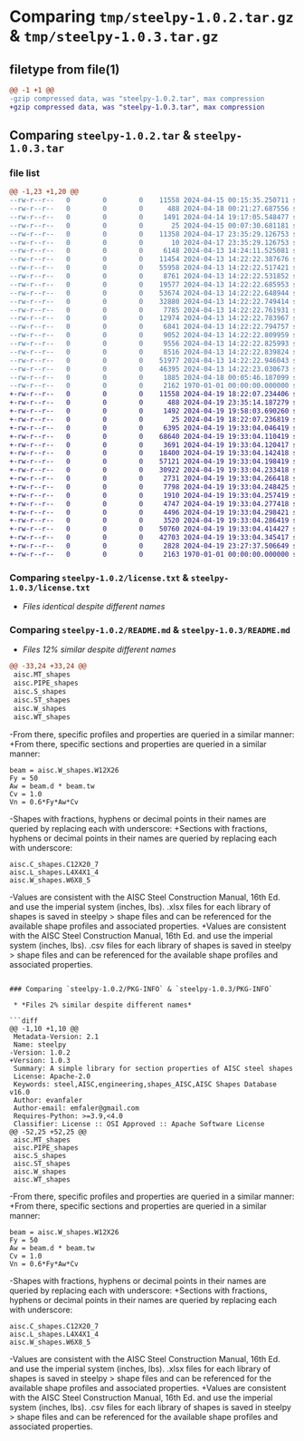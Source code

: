 # Comparing `tmp/steelpy-1.0.2.tar.gz` & `tmp/steelpy-1.0.3.tar.gz`

## filetype from file(1)

```diff
@@ -1 +1 @@
-gzip compressed data, was "steelpy-1.0.2.tar", max compression
+gzip compressed data, was "steelpy-1.0.3.tar", max compression
```

## Comparing `steelpy-1.0.2.tar` & `steelpy-1.0.3.tar`

### file list

```diff
@@ -1,23 +1,20 @@
--rw-r--r--   0        0        0    11558 2024-04-15 00:15:35.250711 steelpy-1.0.2/license.txt
--rw-r--r--   0        0        0      488 2024-04-18 00:21:27.687556 steelpy-1.0.2/pyproject.toml
--rw-r--r--   0        0        0     1491 2024-04-14 19:17:05.548477 steelpy-1.0.2/README.md
--rw-r--r--   0        0        0       25 2024-04-15 00:07:30.681181 steelpy-1.0.2/steelpy/__init__.py
--rw-r--r--   0        0        0    11358 2024-04-17 23:35:29.126753 steelpy-1.0.2/steelpy/LICENSE.md
--rw-r--r--   0        0        0       10 2024-04-17 23:35:29.126753 steelpy-1.0.2/steelpy/README.md
--rw-r--r--   0        0        0     6148 2024-04-13 14:24:11.525081 steelpy-1.0.2/steelpy/shape files/.DS_Store
--rw-r--r--   0        0        0    11454 2024-04-13 14:22:22.387676 steelpy-1.0.2/steelpy/shape files/C_shapes.xlsx
--rw-r--r--   0        0        0    55958 2024-04-13 14:22:22.517421 steelpy-1.0.2/steelpy/shape files/DBL_L_shapes.xlsx
--rw-r--r--   0        0        0     8761 2024-04-13 14:22:22.531852 steelpy-1.0.2/steelpy/shape files/HP_shapes.xlsx
--rw-r--r--   0        0        0    19577 2024-04-13 14:22:22.685953 steelpy-1.0.2/steelpy/shape files/HSS_R_shapes.xlsx
--rw-r--r--   0        0        0    53674 2024-04-13 14:22:22.648944 steelpy-1.0.2/steelpy/shape files/HSS_shapes.xlsx
--rw-r--r--   0        0        0    32880 2024-04-13 14:22:22.749414 steelpy-1.0.2/steelpy/shape files/L_shapes.xlsx
--rw-r--r--   0        0        0     7785 2024-04-13 14:22:22.761931 steelpy-1.0.2/steelpy/shape files/M_shapes.xlsx
--rw-r--r--   0        0        0    12974 2024-04-13 14:22:22.783967 steelpy-1.0.2/steelpy/shape files/MC_shapes.xlsx
--rw-r--r--   0        0        0     6841 2024-04-13 14:22:22.794757 steelpy-1.0.2/steelpy/shape files/MT_shapes.xlsx
--rw-r--r--   0        0        0     9052 2024-04-13 14:22:22.809959 steelpy-1.0.2/steelpy/shape files/PIPE_shapes.xlsx
--rw-r--r--   0        0        0     9556 2024-04-13 14:22:22.825993 steelpy-1.0.2/steelpy/shape files/S_shapes.xlsx
--rw-r--r--   0        0        0     8516 2024-04-13 14:22:22.839824 steelpy-1.0.2/steelpy/shape files/ST_shapes.xlsx
--rw-r--r--   0        0        0    51977 2024-04-13 14:22:22.946043 steelpy-1.0.2/steelpy/shape files/W_shapes.xlsx
--rw-r--r--   0        0        0    46395 2024-04-13 14:22:23.030673 steelpy-1.0.2/steelpy/shape files/WT_shapes.xlsx
--rw-r--r--   0        0        0     1885 2024-04-18 00:05:46.187099 steelpy-1.0.2/steelpy/steelpy.py
--rw-r--r--   0        0        0     2162 1970-01-01 00:00:00.000000 steelpy-1.0.2/PKG-INFO
+-rw-r--r--   0        0        0    11558 2024-04-19 18:22:07.234406 steelpy-1.0.3/license.txt
+-rw-r--r--   0        0        0      488 2024-04-19 23:35:14.187279 steelpy-1.0.3/pyproject.toml
+-rw-r--r--   0        0        0     1492 2024-04-19 19:58:03.690260 steelpy-1.0.3/README.md
+-rw-r--r--   0        0        0       25 2024-04-19 18:22:07.236819 steelpy-1.0.3/steelpy/__init__.py
+-rw-r--r--   0        0        0     6395 2024-04-19 19:33:04.046419 steelpy-1.0.3/steelpy/shape files/C_shapes.csv
+-rw-r--r--   0        0        0    68640 2024-04-19 19:33:04.110419 steelpy-1.0.3/steelpy/shape files/DBL_L_shapes.csv
+-rw-r--r--   0        0        0     3691 2024-04-19 19:33:04.120417 steelpy-1.0.3/steelpy/shape files/HP_shapes.csv
+-rw-r--r--   0        0        0    18400 2024-04-19 19:33:04.142418 steelpy-1.0.3/steelpy/shape files/HSS_R_shapes.csv
+-rw-r--r--   0        0        0    57121 2024-04-19 19:33:04.198419 steelpy-1.0.3/steelpy/shape files/HSS_shapes.csv
+-rw-r--r--   0        0        0    30922 2024-04-19 19:33:04.233418 steelpy-1.0.3/steelpy/shape files/L_shapes.csv
+-rw-r--r--   0        0        0     2731 2024-04-19 19:33:04.266418 steelpy-1.0.3/steelpy/shape files/M_shapes.csv
+-rw-r--r--   0        0        0     7798 2024-04-19 19:33:04.248425 steelpy-1.0.3/steelpy/shape files/MC_shapes.csv
+-rw-r--r--   0        0        0     1910 2024-04-19 19:33:04.257419 steelpy-1.0.3/steelpy/shape files/MT_shapes.csv
+-rw-r--r--   0        0        0     4747 2024-04-19 19:33:04.277418 steelpy-1.0.3/steelpy/shape files/PIPE_shapes.csv
+-rw-r--r--   0        0        0     4496 2024-04-19 19:33:04.298421 steelpy-1.0.3/steelpy/shape files/S_shapes.csv
+-rw-r--r--   0        0        0     3520 2024-04-19 19:33:04.286419 steelpy-1.0.3/steelpy/shape files/ST_shapes.csv
+-rw-r--r--   0        0        0    50760 2024-04-19 19:33:04.414427 steelpy-1.0.3/steelpy/shape files/W_shapes.csv
+-rw-r--r--   0        0        0    42703 2024-04-19 19:33:04.345417 steelpy-1.0.3/steelpy/shape files/WT_shapes.csv
+-rw-r--r--   0        0        0     2828 2024-04-19 23:27:37.506649 steelpy-1.0.3/steelpy/steelpy.py
+-rw-r--r--   0        0        0     2163 1970-01-01 00:00:00.000000 steelpy-1.0.3/PKG-INFO
```

### Comparing `steelpy-1.0.2/license.txt` & `steelpy-1.0.3/license.txt`

 * *Files identical despite different names*

### Comparing `steelpy-1.0.2/README.md` & `steelpy-1.0.3/README.md`

 * *Files 12% similar despite different names*

```diff
@@ -33,24 +33,24 @@
 aisc.MT_shapes
 aisc.PIPE_shapes
 aisc.S_shapes
 aisc.ST_shapes
 aisc.W_shapes
 aisc.WT_shapes
 ```
-From there, specific profiles and properties are queried in a similar manner:
+From there, specific sections and properties are queried in a similar manner:
 ```
 beam = aisc.W_shapes.W12X26
 Fy = 50
 Aw = beam.d * beam.tw
 Cv = 1.0
 Vn = 0.6*Fy*Aw*Cv
 ```
-Shapes with fractions, hyphens or decimal points in their names are queried by replacing each with underscore:
+Sections with fractions, hyphens or decimal points in their names are queried by replacing each with underscore:
 ```
 aisc.C_shapes.C12X20_7
 aisc.L_shapes.L4X4X1_4
 aisc.W_shapes.W6X8_5
 ```
-Values are consistent with the AISC Steel Construction Manual, 16th Ed. and use the imperial system (inches, lbs).  .xlsx files for each library of shapes is saved in steelpy > shape files and can be referenced for the available shape profiles and associated properties.
+Values are consistent with the AISC Steel Construction Manual, 16th Ed. and use the imperial system (inches, lbs).  .csv files for each library of shapes is saved in steelpy > shape files and can be referenced for the available shape profiles and associated properties.
```

### Comparing `steelpy-1.0.2/PKG-INFO` & `steelpy-1.0.3/PKG-INFO`

 * *Files 2% similar despite different names*

```diff
@@ -1,10 +1,10 @@
 Metadata-Version: 2.1
 Name: steelpy
-Version: 1.0.2
+Version: 1.0.3
 Summary: A simple library for section properties of AISC steel shapes
 License: Apache-2.0
 Keywords: steel,AISC,engineering,shapes_AISC,AISC Shapes Database v16.0
 Author: evanfaler
 Author-email: emfaler@gmail.com
 Requires-Python: >=3.9,<4.0
 Classifier: License :: OSI Approved :: Apache Software License
@@ -52,25 +52,25 @@
 aisc.MT_shapes
 aisc.PIPE_shapes
 aisc.S_shapes
 aisc.ST_shapes
 aisc.W_shapes
 aisc.WT_shapes
 ```
-From there, specific profiles and properties are queried in a similar manner:
+From there, specific sections and properties are queried in a similar manner:
 ```
 beam = aisc.W_shapes.W12X26
 Fy = 50
 Aw = beam.d * beam.tw
 Cv = 1.0
 Vn = 0.6*Fy*Aw*Cv
 ```
-Shapes with fractions, hyphens or decimal points in their names are queried by replacing each with underscore:
+Sections with fractions, hyphens or decimal points in their names are queried by replacing each with underscore:
 ```
 aisc.C_shapes.C12X20_7
 aisc.L_shapes.L4X4X1_4
 aisc.W_shapes.W6X8_5
 ```
-Values are consistent with the AISC Steel Construction Manual, 16th Ed. and use the imperial system (inches, lbs).  .xlsx files for each library of shapes is saved in steelpy > shape files and can be referenced for the available shape profiles and associated properties.
+Values are consistent with the AISC Steel Construction Manual, 16th Ed. and use the imperial system (inches, lbs).  .csv files for each library of shapes is saved in steelpy > shape files and can be referenced for the available shape profiles and associated properties.
```

